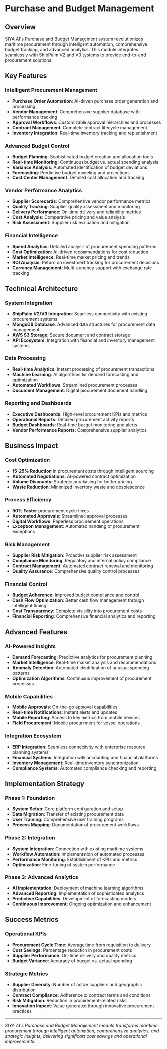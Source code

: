 # Purchase and Budget Management

## Overview
SIYA AI's Purchase and Budget Management system revolutionizes maritime procurement through intelligent automation, comprehensive budget tracking, and advanced analytics. This module integrates seamlessly with ShipPalm V2 and V3 systems to provide end-to-end procurement solutions.

## Key Features

### Intelligent Procurement Management
- **Purchase Order Automation**: AI-driven purchase order generation and processing
- **Vendor Management**: Comprehensive supplier database with performance tracking
- **Approval Workflows**: Customizable approval hierarchies and processes
- **Contract Management**: Complete contract lifecycle management
- **Inventory Integration**: Real-time inventory tracking and replenishment

### Advanced Budget Control
- **Budget Planning**: Sophisticated budget creation and allocation tools
- **Real-time Monitoring**: Continuous budget vs. actual spending analysis
- **Variance Analysis**: Automated identification of budget deviations
- **Forecasting**: Predictive budget modeling and projections
- **Cost Center Management**: Detailed cost allocation and tracking

### Vendor Performance Analytics
- **Supplier Scorecards**: Comprehensive vendor performance metrics
- **Quality Tracking**: Supplier quality assessment and monitoring
- **Delivery Performance**: On-time delivery and reliability metrics
- **Cost Analysis**: Comparative pricing and value analysis
- **Risk Assessment**: Supplier risk evaluation and mitigation

### Financial Intelligence
- **Spend Analytics**: Detailed analysis of procurement spending patterns
- **Cost Optimization**: AI-driven recommendations for cost reduction
- **Market Intelligence**: Real-time market pricing and trends
- **ROI Analysis**: Return on investment tracking for procurement decisions
- **Currency Management**: Multi-currency support with exchange rate tracking

## Technical Architecture

### System Integration
- **ShipPalm V2/V3 Integration**: Seamless connectivity with existing procurement systems
- **MongoDB Database**: Advanced data structures for procurement data management
- **AWS S3 Storage**: Secure document and contract storage
- **API Ecosystem**: Integration with financial and inventory management systems

### Data Processing
- **Real-time Analytics**: Instant processing of procurement transactions
- **Machine Learning**: AI algorithms for demand forecasting and optimization
- **Automated Workflows**: Streamlined procurement processes
- **Document Management**: Digital procurement document handling

### Reporting and Dashboards
- **Executive Dashboards**: High-level procurement KPIs and metrics
- **Operational Reports**: Detailed procurement activity reports
- **Budget Dashboards**: Real-time budget monitoring and alerts
- **Vendor Performance Reports**: Comprehensive supplier analytics

## Business Impact

### Cost Optimization
- **15-25% Reduction** in procurement costs through intelligent sourcing
- **Automated Negotiations**: AI-powered contract optimization
- **Volume Discounts**: Strategic purchasing for better pricing
- **Waste Reduction**: Minimized inventory waste and obsolescence

### Process Efficiency
- **50% Faster** procurement cycle times
- **Automated Approvals**: Streamlined approval processes
- **Digital Workflows**: Paperless procurement operations
- **Exception Management**: Automated handling of procurement exceptions

### Risk Management
- **Supplier Risk Mitigation**: Proactive supplier risk assessment
- **Compliance Monitoring**: Regulatory and internal policy compliance
- **Contract Management**: Automated contract renewal and monitoring
- **Quality Assurance**: Comprehensive quality control processes

### Financial Control
- **Budget Adherence**: Improved budget compliance and control
- **Cash Flow Optimization**: Better cash flow management through intelligent timing
- **Cost Transparency**: Complete visibility into procurement costs
- **Financial Reporting**: Comprehensive financial analytics and reporting

## Advanced Features

### AI-Powered Insights
- **Demand Forecasting**: Predictive analytics for procurement planning
- **Market Intelligence**: Real-time market analysis and recommendations
- **Anomaly Detection**: Automated identification of unusual spending patterns
- **Optimization Algorithms**: Continuous improvement of procurement processes

### Mobile Capabilities
- **Mobile Approvals**: On-the-go approval capabilities
- **Real-time Notifications**: Instant alerts and updates
- **Mobile Reporting**: Access to key metrics from mobile devices
- **Field Procurement**: Mobile procurement for vessel operations

### Integration Ecosystem
- **ERP Integration**: Seamless connectivity with enterprise resource planning systems
- **Financial Systems**: Integration with accounting and financial platforms
- **Inventory Management**: Real-time inventory synchronization
- **Compliance Systems**: Automated compliance checking and reporting

## Implementation Strategy

### Phase 1: Foundation
- **System Setup**: Core platform configuration and setup
- **Data Migration**: Transfer of existing procurement data
- **User Training**: Comprehensive user training programs
- **Process Mapping**: Documentation of procurement workflows

### Phase 2: Integration
- **System Integration**: Connection with existing maritime systems
- **Workflow Automation**: Implementation of automated processes
- **Performance Monitoring**: Establishment of KPIs and metrics
- **Optimization**: Fine-tuning of system performance

### Phase 3: Advanced Analytics
- **AI Implementation**: Deployment of machine learning algorithms
- **Advanced Reporting**: Implementation of sophisticated analytics
- **Predictive Capabilities**: Development of forecasting models
- **Continuous Improvement**: Ongoing optimization and enhancement

## Success Metrics

### Operational KPIs
- **Procurement Cycle Time**: Average time from requisition to delivery
- **Cost Savings**: Percentage reduction in procurement costs
- **Supplier Performance**: On-time delivery and quality metrics
- **Budget Variance**: Accuracy of budget vs. actual spending

### Strategic Metrics
- **Supplier Diversity**: Number of active suppliers and geographic distribution
- **Contract Compliance**: Adherence to contract terms and conditions
- **Risk Mitigation**: Reduction in procurement-related risks
- **Innovation Impact**: Value generated through innovative procurement practices

---

*SIYA AI's Purchase and Budget Management module transforms maritime procurement through intelligent automation, comprehensive analytics, and strategic insights, delivering significant cost savings and operational improvements.*